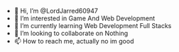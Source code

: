 - 👋 Hi, I’m @LordJarred60947
- 👀 I’m interested in Game And Web Development
- 🌱 I’m currently learning Web Development Full Stacks
- 💞️ I’m looking to collaborate on Nothing
- 📫 How to reach me, actually no im good

<!---
LordJarred60947/LordJarred60947 is a ✨ special ✨ repository because its `README.md` (this file) appears on your GitHub profile.
You can click the Preview link to take a look at your changes.
--->
